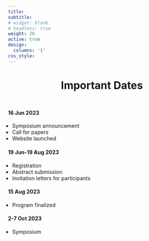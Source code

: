```yaml
---
title:
subtitle:
# widget: blank
# headless: true
weight: 20
active: true
design:
  columns: '1'
css_style: 
---
```

<h1 style="text-align: center; margin-bottom: 3rem;">Important Dates</h1>

<div class="row" style="margin-bottom:2rem;">
        <div class="col-sm mt-3">
                <div class="card py-0">
                        <h4 class="card-header text-center text-white">
                                16 Jun 2023
                        </h4>
                        <div class="card-body">
                                <p class="card-title">
                                        <ul style="padding-left:inherit;margin-left:.7rem;">
                                                <li>Symposium announcement</li>
                                                <li>Call for papers</li>
                                                <li>Website launched</li>
                                        </ul>
                                </p>
                        </div>
                </div>
        </div>
        <div class="col-sm mt-3">
                <div class="card">
                        <h4 class="card-header text-center text-white">
                                19 Jun-19 Aug 2023
                        </h4>
                                <div class="card-body">
                                        <p class="card-title">
                                                <ul style="padding-left:inherit;margin-left:.7rem;">
                                                        <li>Registration</li>
                                                        <li>Abstract submission</li>
                                                        <li>Invitation letters for participants</li>
                                                </ul>
                                        </p>
                                </div>
                </div>
        </div>
        <div class="col-sm mt-3">
                <div class="card">
                        <h4 class="card-header text-center text-white">
                                15 Aug 2023
                        </h4>
                                <div class="card-body">
                                        <p class="card-title">
                                                <ul style="padding-left:inherit;margin-left:.7rem;">
                                                        <li>Program finalized</li>
                                                </ul>
                                        </p>
                                </div>
                </div>
        </div>
        <div class="col-sm mt-3">
                <div class="card">
                        <h4 class="card-header text-center text-white">
                                2-7 Oct 2023
                        </h4>
                                <div class="card-body">
                                        <p class="card-title">
                                                <ul style="padding-left:inherit;margin-left:.7rem;">        
                                                        <li>Symposium</li>
                                                </ul>
                                        </p>
                                </div>
                </div>
        </div>
</div>